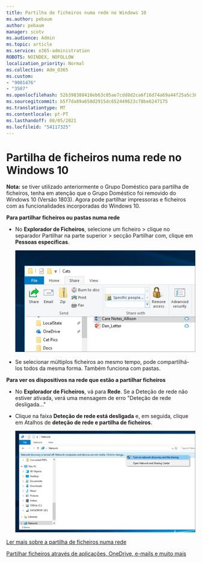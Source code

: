 ```yaml
---
title: Partilha de ficheiros numa rede no Windows 10
ms.author: pebaum
author: pebaum
manager: scotv
ms.audience: Admin
ms.topic: article
ms.service: o365-administration
ROBOTS: NOINDEX, NOFOLLOW
localization_priority: Normal
ms.collection: Adm_O365
ms.custom:
- "9001476"
- "3507"
ms.openlocfilehash: 52b398388410eb63c05ae7cdd8d2ca6f16d74a69a44f25a5c38e95bf163e9e02
ms.sourcegitcommit: b5f7da89a650d2915dc652449623c78be6247175
ms.translationtype: MT
ms.contentlocale: pt-PT
ms.lasthandoff: 08/05/2021
ms.locfileid: "54117325"
---
```

# <a name="file-sharing-over-a-network-in-windows-10"></a>Partilha de ficheiros numa rede no Windows 10

**Nota:** se tiver utilizado anteriormente o Grupo Doméstico para partilha de ficheiros, tenha em atenção que o Grupo Doméstico foi removido do Windows 10 (Versão 1803). Agora pode partilhar impressoras e ficheiros com as funcionalidades incorporadas do Windows 10.

**Para partilhar ficheiros ou pastas numa rede**

- No **Explorador de Ficheiros**, selecione um ficheiro > clique no  separador Partilhar na parte superior > secção Partilhar com, clique em **Pessoas específicas**. 

    ![Partilhe um ficheiro com pessoas específicas.](media/share-with-specific-people.png)
          
- Se selecionar múltiplos ficheiros ao mesmo tempo, pode compartilhá-los todos da mesma forma. Também funciona com pastas.

**Para ver os dispositivos na rede que estão a partilhar ficheiros**

- No **Explorador de Ficheiros**, vá para **Rede**. Se a Deteção de rede não estiver ativada, verá uma mensagem de erro "Deteção de rede desligada..."

- Clique na faixa **Deteção de rede está desligada** e, em seguida, clique em Atalhos de **deteção de rede e partilha de ficheiros**.

    ![A ligue a deteção de rede e a partilha de ficheiros.](media/turn-on-network-discovery.png)

[Ler mais sobre a partilha de ficheiros numa rede](https://support.microsoft.com/help/4092694/windows-10-file-sharing-over-a-network)

[Partilhar ficheiros através de aplicações, OneDrive, e-mails e muito mais](https://support.microsoft.com/help/4027674/windows-10-share-files-in-file-explorer)
